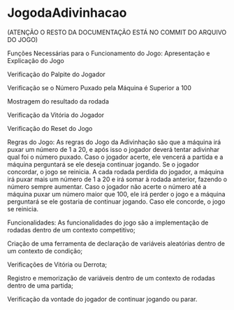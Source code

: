 # JogodaAdivinhacao
 
(ATENÇÃO O RESTO DA DOCUMENTAÇÃO ESTÁ NO COMMIT DO ARQUIVO DO JOGO)

Funções Necessárias para o Funcionamento do Jogo:
Apresentação e Explicação do Jogo

Verificação do Palpite do Jogador

Verificação se o Número Puxado pela Máquina é Superior a 100

Mostragem do resultado da rodada

Verificação da Vitória do Jogador

Verificação do Reset do Jogo



Regras do Jogo:
As regras do Jogo da Adivinhação são que a máquina irá puxar um número de 1 a 20, e após isso o jogador deverá tentar adivinhar qual foi o número puxado.
Caso o jogador acerte, ele vencerá a partida e a máquina perguntará se ele deseja continuar jogando. Se o jogador concordar, o jogo se reinicia.
A cada rodada perdida do jogador, a máquina irá puxar mais um número de 1 a 20 e irá somar à rodada anterior, fazendo o número sempre aumentar. 
Caso o jogador não acerte o número até a máquina puxar um número maior que 100, ele irá perder o jogo e a máquina perguntará se ele gostaria de continuar jogando. Caso ele concorde, o jogo se reinicia.

Funcionalidades: 
As funcionalidades do jogo são a implementação de rodadas dentro de um contexto competitivo;

Criação de uma ferramenta de declaração de variáveis aleatórias dentro de um contexto de condição;

Verificações de Vitória ou Derrota;

Registro e memorização de variáveis dentro de um contexto de rodadas dentro de uma partida;

Verificação da vontade do jogador de continuar jogando ou parar.
